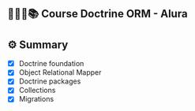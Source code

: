 ## 🧑🏽‍💻📚  Course Doctrine ORM - Alura

## ⚙️ Summary

- [x] Doctrine foundation
- [x] Object Relational Mapper
- [x] Doctrine packages
- [x] Collections
- [x] Migrations

